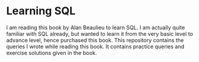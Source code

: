 # Learning SQL

I am reading this book by Alan Beaulieu to learn SQL. I am actually quite familiar with SQL already, but wanted to learn it from the very basic level to advance level, hence purchased this book. 
This repository contains the queries I wrote while reading this book. It contains practice queries and exercise solutions given in the book.
